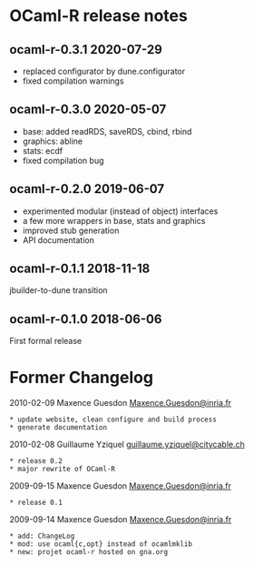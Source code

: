 OCaml-R release notes
=====================

ocaml-r-0.3.1 2020-07-29
------------------------

- replaced configurator by dune.configurator
- fixed compilation warnings

ocaml-r-0.3.0 2020-05-07
------------------------

- base: added readRDS, saveRDS, cbind, rbind
- graphics: abline
- stats: ecdf
- fixed compilation bug

ocaml-r-0.2.0 2019-06-07
------------------------

- experimented modular (instead of object) interfaces
- a few more wrappers in base, stats and graphics
- improved stub generation
- API documentation

ocaml-r-0.1.1 2018-11-18
------------------------

jbuilder-to-dune transition

ocaml-r-0.1.0 2018-06-06
------------------------

First formal release


Former Changelog
================

2010-02-09 Maxence Guesdon  <Maxence.Guesdon@inria.fr>

	* update website, clean configure and build process
	* generate documentation

2010-02-08  Guillaume Yziquel  <guillaume.yziquel@citycable.ch>

	* release 0.2
	* major rewrite of OCaml-R

2009-09-15  Maxence Guesdon  <Maxence.Guesdon@inria.fr>

	* release 0.1

2009-09-14  Maxence Guesdon  <Maxence.Guesdon@inria.fr>

	* add: ChangeLog
	* mod: use ocaml{c,opt} instead of ocamlmklib
	* new: projet ocaml-r hosted on gna.org

